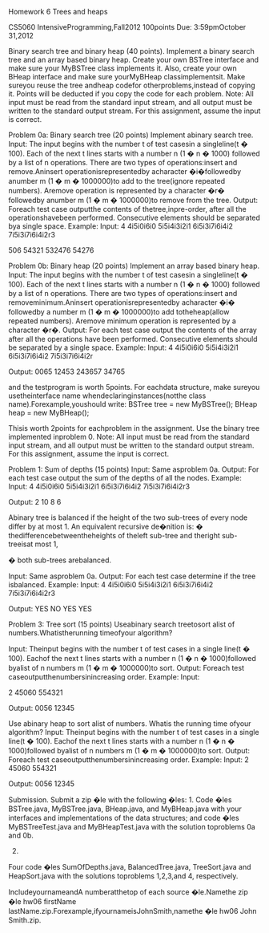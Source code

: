 Homework 6 
Trees and heaps 

CS5060 IntensiveProgramming,Fall2012 
100points 
Due: 3:59pmOctober 31,2012 

Binary search tree and binary heap (40 points). 
Implement a binary search tree and an array based binary heap. Create your own BSTree interface and make sure your MyBSTree class implements it. Also, create your own BHeap interface and make sure yourMyBHeap classimplementsit. Make sureyou reuse the tree andheap codefor otherproblems,instead of copying it. Points will be deducted if you copy the code for each problem. 
Note: All input must be read from the standard input stream, and all output must be written to the standard output stream. For this assignment, assume the input is correct. 

Problem 0a: Binary search tree (20 points) 
Implement abinary search tree. 
Input: The input begins with the number t of test casesin a singleline(t � 100). Each of the next t lines starts with a number n (1 � n � 1000) followed by a list of n operations. There are two types of operations:insert and remove.Aninsert operationisrepresentedby acharacter �i�followedby anumber m (1 � m � 1000000)to add to the tree(ignore repeated numbers). Aremove operation is represented by a character �r� followedby anumber m (1 � m � 1000000)to remove from the tree. 
Output: Foreach test case outputthe contents of thetree,inpre-order, after all the operationshavebeen performed. Consecutive elements should be separated bya single space. 
Example: 
Input: 
4 
4i5i0i6i0 
5i5i4i3i2i1 
6i5i3i7i6i4i2 
7i5i3i7i6i4i2r3 

506 
54321 
532476 
54276 


Problem 0b: Binary heap (20 points) 
Implement an array based binary heap. 
Input: The input begins with the number t of test casesin a singleline(t � 100). Each of the next t lines starts with a number n (1 � n � 1000) followed by a list of n operations. There are two types of operations:insert and removeminimum.Aninsert operationisrepresentedby acharacter �i� followedby a number m (1 � m � 1000000)to add totheheap(allow repeated numbers). Aremove minimum operation is represented by a character �r�. 
Output: For each test case output the contents of the array after all the operations have been performed. Consecutive elements should be separated by a single space. 
Example: 
Input: 
4 
4i5i0i6i0 
5i5i4i3i2i1 
6i5i3i7i6i4i2 
7i5i3i7i6i4i2r 

Output: 
0065 
12453 
243657 
34765 

and the testprogram is worth 5points. 
For eachdata structure, make sureyou usetheinterface name whendeclaringinstances(notthe class name).Forexample,youshould write: 
BSTree tree = new MyBSTree(); 
BHeap heap = new MyBHeap(); 

Thisis worth 2points for eachproblem in the assignment. 
Use the binary tree implemented inproblem 0. Note: All input must be read from the standard input stream, and all output must be written to the standard output stream. For this assignment, assume the input is correct. 

Problem 1: Sum of depths (15 points) 
Input: Same asproblem 0a. 
Output: For each test case output the sum of the depths of all the nodes. 
Example: 
Input: 
4 
4i5i0i6i0 
5i5i4i3i2i1 
6i5i3i7i6i4i2 
7i5i3i7i6i4i2r3 

Output: 
2 
10 
8 
6 

Abinary tree is balanced if the height of the two sub-trees of every node differ by at most 1. An equivalent recursive de�nition is: 
� 
thedifferencebetweentheheights of theleft sub-tree and theright sub-treeisat most 1, 

� 
both sub-trees arebalanced. 


Input: Same asproblem 0a. 
Output: For each test case determine if the tree isbalanced. 
Example: 
Input: 
4 
4i5i0i6i0 
5i5i4i3i2i1 
6i5i3i7i6i4i2 
7i5i3i7i6i4i2r3 

Output: 
YES 
NO 
YES 
YES 


Problem 3: Tree sort (15 points) 
Useabinary search treetosort alist of numbers.Whatistherunning timeofyour algorithm? 

Input: Theinput begins with the number t of test cases in a single line(t � 100). Eachof the next t lines 
starts with a number n (1 � n � 1000)followed byalist of n numbers m (1 � m � 1000000)to sort. 
Output: Foreach test caseoutputthenumbersinincreasing order. 
Example: 
Input: 

2 
45060 
554321 

Output: 
0056 
12345 

Use abinary heap to sort alist of numbers. Whatis the running time ofyour algorithm? 
Input: Theinput begins with the number t of test cases in a single line(t � 100). Eachof the next t lines starts with a number n (1 � n � 1000)followed byalist of n numbers m (1 � m � 1000000)to sort. 
Output: Foreach test caseoutputthenumbersinincreasing order. 
Example: 
Input: 
2 
45060 
554321 

Output: 
0056 
12345 


Submission. 
Submit a zip �le with the following �les: 
1. 
Code �les BSTree.java, MyBSTree.java, BHeap.java, and MyBHeap.java with your interfaces and implementations of the data structures; and code �les MyBSTreeTest.java and MyBHeapTest.java with the solution toproblems 0a and 0b. 

2. 
Four code �les SumOfDepths.java, BalancedTree.java, TreeSort.java 
and HeapSort.java with the solutions toproblems 1,2,3,and 4, respectively. 



IncludeyournameandA numberatthetop of each source �le.Namethe zip �le hw06 firstName lastName.zip.Forexample,ifyournameisJohnSmith,namethe �le hw06 John Smith.zip. 





